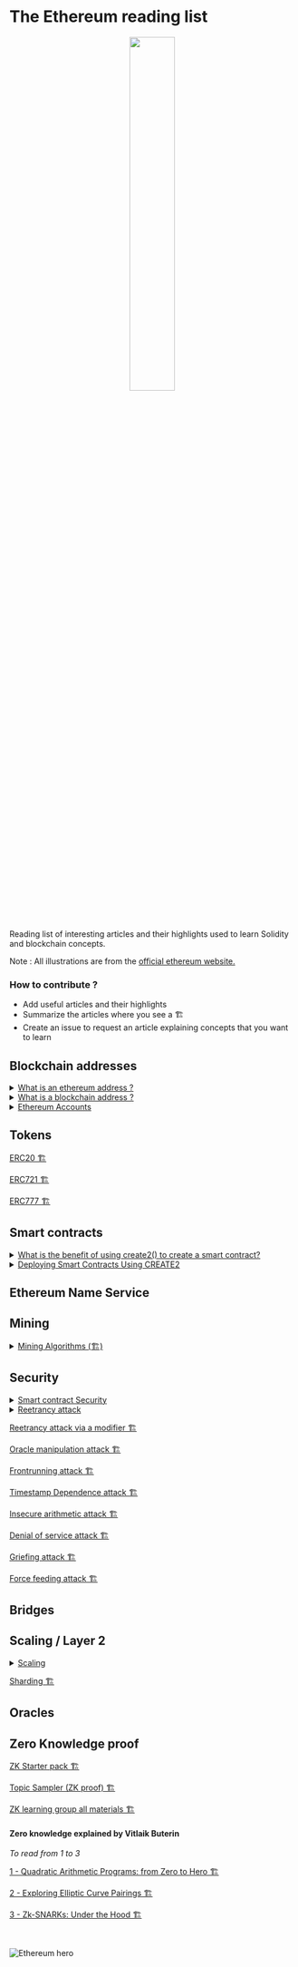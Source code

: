 # The Ethereum reading list

<div align="center">
  <img src="https://ethereum.org/static/4d030a46f561e5c754cabfc1a97528ff/3ba1a/impact_transparent.webp" width="40%" />
</div>

Reading list of interesting articles and their highlights used to learn Solidity and blockchain concepts.

Note : All illustrations are from the [official ethereum website.](https://ethereum.org/en/)

### How to contribute ?

- Add useful articles and their highlights
- Summarize the articles where you see a 🏗️
- Create an issue to request an article explaining concepts that you want to learn

## Blockchain addresses

<details>
<summary><a href="https://info.etherscan.com/what-is-an-ethereum-address/">What is an ethereum address ?</a></summary>

- There are two types of addresses in Ethereum: Externally Owned Address (EOA) and Contract Address.

- Externally Owned Address refers to an account with a public and private key pair that holds your funds : a 42-character hexadecimal address derived from the last 20 bytes of the public key controlling the account with 0x appended in front.

- Contract address refers to the address hosting a collection of code on the Ethereum blockchain that executes functions.

</details>

<details>
<summary><a href="https://unblock.net/what-is-a-blockchain-address/">What is a blockchain address ?</a></summary>

- When Bitcoin was first created it had the ability to send Bitcoin payments directly to IP addresses. However, Bitcoin’s developers soon realized that this could be vulnerable to man-in-the-middle attacks, so they removed the feature, and it hasn’t been restored to date.

- Once Bitcoin abandoned the Pay to IP idea the developers switched to the Pay To Public Key Hash

- The format of an address (Bank account nuber, SWIFT code, postal address) doesn’t matter at all, what matters is that it serves its purpose of helping to locate a specific location – physical or virtual.

- It makes no difference what algorithms you use to generate the address, how you manipulate the public key, or what the resulting address actually looks like. However, it is important to note that the method used to create an address can have implications on usability, privacy and security.

- Since the beginning, users of Bitcoin were perplexed when seeing Ethereum addresses, which are long hexadecimal strings beginning with 0x, like this: 0x0eb81892540747ec60f1389ec734a2c0e5f9f735.

- The address creation method used by Ethereum isn’t so different from Bitcoin. It begins with the private key, which uses ECDSA to create a public key, just like Bitcoin. The public key is then hashed using Keccak-256, which gives us a 32-byte string. Ethereum drops the first 12 bytes, and the 20 bytes left over yield a 40 character hexadecimal address, to which is added a 0x prefix

- There’s another critical difference with Ethereum addresses, and that’s a lack of checksum. With Ethereum there’s no protection from typing just one character wrong and having your funds gone forever.

- Ethereum developers are somewhat partial to the ICAP format, which is base58 and uses checksums just like Bitcoin and other cryptocurrencies. The really potentially attractive feature of the ICAP format though is that it is compatible with another existing format – the International Bank Account Number (IBAN) system. This means all the existing banking software and systems can understand and interact with these ICAP Ethereum addresses.
</details>

<details>
<summary><a href="https://ethereum.org/en/developers/docs/accounts">Ethereum Accounts</a></summary>
 
 * Accounts can be user-controlled (Externally-owned accounts) or deployed as smart contracts (Smart Contract accounts).

- Both can receive, hold and send ETH and tokens & Interact with deployed smart contracts

- Key differencies

  > Externally-owned accounts
  >
  > - Creating an account costs nothing
  > - Can initiate transactions
  > - Transactions between externally-owned accounts can only be ETH/token transfers
  >   <br/>
  >   Contract accounts
  >
  > - Creating a contract has a cost because you're using network storage
  > - Can only send transactions in response to receiving a transaction
  > - Transactions from an external account to a contract account can trigger code which can execute many different actions, such as transferring tokens or even creating a new contract

- Accounts have four fields :

  - **nonce :** Number of transactions sent from the account. In a contract account, this represents the number of contracts created by the account.
  - **balance :** The number of wei owned by this address.
  - **codeHash :** This hash refers to the code of an account on the Ethereum virtual machine (EVM). It cannot be changed, unlike the other account fields. For externally owned accounts, the codeHash field is the hash of an empty string.

  - **storageRoot (or storage hash):** A 256-bit hash of the root node of a Merkle Patricia trie that encodes the storage contents of the account (a mapping between 256-bit integer values), encoded into the trie as a mapping from the Keccak 256-bit hash of the 256-bit integer keys to the RLP-encoded 256-bit integer values.

- The public key is generated from the private key using the _Elliptic Curve Digital Signature Algorithm_.

- The public address for an account is built by taking the last 20 bytes of the Keccak-256 hash of the public key and adding 0x to the beginning.

- It is possible to derive new public keys from your private key but you cannot derive a private key from public keys.

- A contract address comes from the creator's address and the number of transactions sent from that address (the “nonce”).

</details>

## Tokens

[ERC20 🏗️](https://docs.openzeppelin.com/contracts/2.x/erc20)

[ERC721 🏗️](https://docs.openzeppelin.com/contracts/2.x/erc721)

[ERC777 🏗️](https://docs.openzeppelin.com/contracts/2.x/erc777)

## Smart contracts

<details>
<summary><a href="https://ethereum.stackexchange.com/questions/101336/what-is-the-benefit-of-using-create2-to-create-a-smart-contract">What is the benefit of using create2() to create a smart contract?</a></summary>
<br/>

_This answer from [Batın Evirgen](https://ethereum.stackexchange.com/users/70574/bat%c4%b1n-evirgen) was copy pasted directly as it's super clear and short like that._

CREATE opcode is used by default when deploying smart contracts. The deployed contract address is calculated like this.

```
keccak256(senderAddress, nonce)
```

CREATE2 opcode is introduced later and allows you to predetermine the contract address. Contract address is computed like this.

```
keccak256(0xFF, senderAddress, salt, bytecode)
```

`0xFF` parameter is a constant to prevent collision with CREATE opcode.

`salt` parameter is a value sender sends when deploying contract.

`bytecode` parameter is, you probably guessed it, the bytecode of the smart contract you want to deploy.

If you want to predetermine the contract address before deploying, you can simply loop through different `salt` values and select the one you like (or want).

A great example of using CREATE2 can be seen here. [Application of CREATE2 opcode](https://www.reddit.com/r/ethdev/comments/a43tzv/example_of_how_to_use_the_new_create2_opcode_in/ebdeu00/)

Edit: Creating a contract with new keyword requires you to know the contract's source code. After creating a contract with new keyword, it will return the created contract's address.

This also uses CREATE opcode behind to create the contract.

</details>

<details>
<summary><a href="https://docs.openzeppelin.com/cli/2.8/deploying-with-create2">Deploying Smart Contracts Using CREATE2</a></summary>
<br>

- The CREATE2 opcode gives us the ability predict the address where a contract will be deployed, without ever having to do so.

- There are two major ways in which a smart contract can be deployed: with the CREATE and CREATE2 flows.

#### With `CREATE` :

> Smart contracts can be created both by other contracts (using Solidity’s `new` keyword) and by regular accounts. In both cases, the address for the new contract is computed the same way: as a function of the sender’s own address and a nonce.

```solidity
new_address = hash(sender, nonce)
```

> For regular accounts, the `nonce` is increased on every transaction, while for contract accounts it is increased on every contract creation. This means it is possible to predict the address where the next created contract will be deployed, but only if no other transactions happen before then - an undesirable property for counterfactual systems.

#### With `CREATE2` :

- The whole idea behind this opcode is to make the resulting address independent of future events.

```solidity
// New addresses are a function of:
// - 0xFF, a constant that prevents collisions with CREATE
// - The sender’s own address
// - A salt (an arbitrary value provided by the sender)
// - The to-be-deployed contract’s bytecode

new_address = hash(0xFF, sender, salt, bytecode)
```

#### Using CREATE2 from the Openzeppelin's CLI :

- Because CREATE2 is an EVM opcode, it is normally only usable by smart contracts and not external accounts.

- However, the OpenZeppelin CLI provides a handy way of running CREATE2-like deployments directly from the terminal.

- [Check the official documentation of how to do so here](https://docs.openzeppelin.com/cli/2.8/deploying-with-create2)

</details>

## Ethereum Name Service

## Mining

<details>
<summary><a href="https://ethereum.org/en/developers/docs/consensus-mechanisms/pow/mining-algorithms/">Mining Algorithms (🏗️)</a></summary>
<br>
TODO
</details>

## Security

<details>
<summary><a href="https://ethereum.org/en/developers/docs/smart-contracts/security/">Smart contract Security</a></summary>

Also inspired from this really good article [Protect Your Solidity Smart Contracts From Reentrancy Attacks](https://medium.com/coinmonks/protect-your-solidity-smart-contracts-from-reentrancy-attacks-9972c3af7c21)

- An audit is no longer sufficient as the only security consideration. Security starts before you write your first line of smart contract code, security starts with proper design and development processes.

- Follow the development process [describe here](https://ethereum.org/en/developers/docs/smart-contracts/security/#smart-contract-development-process)

- Beware of attacks detailed in the following articles 👇

- You can use security tools such as Slither, Mythril, Securify ... Double check [the list in the article](https://ethereum.org/en/developers/docs/smart-contracts/security/#smart-contract-security) to find the one that fits your needs.
</details>

<details>
<summary><a href="https://consensys.github.io/smart-contract-best-practices/attacks/reentrancy/">Reetrancy attack</a></summary>

- A reentrancy attack occurs when a function makes an external call to another untrusted contract and this untrusted contract makes a recursive call back to the original function in an attempt to drain funds.

- Reentrancy on a Single Function

  - The first version of this bug to be noticed involved functions that could be called repeatedly, before the first invocation of the function was finished.

```solidity
// INSECURE
mapping (address => uint) private userBalances;

function withdrawBalance() public {
    uint amountToWithdraw = userBalances[msg.sender];
    (bool success, ) = msg.sender.call.value(amountToWithdraw)(""); // At this point, the caller's code is executed, and can call withdrawBalance again
    require(success);
    userBalances[msg.sender] = 0;
}

// SECURE : Make sure you don't call an external function until you've done all the internal work you need to do:
mapping (address => uint) private userBalances;

function withdrawBalance() public {
    uint amountToWithdraw = userBalances[msg.sender];
    userBalances[msg.sender] = 0;
    (bool success, ) = msg.sender.call.value(amountToWithdraw)(""); // The user's balance is already 0, so future invocations won't withdraw anything
    require(success);
}
```

- Cross-function Reentrancy

  - Attack possible when a vulnerable function shares state with another function that has a desirable effect for the attacker.

```solidity
// Here withdraw() calls the attacker’s fallback() function same as with the single function reentrancy attack.
// The difference is the fallback() function makes a call to transfer instead of recursively calling withdraw().
// Because the balance has not been set to 0 before this call, the transfer function can transfer a balance that has already been spent.

function transfer(address to, uint amount) external {
    if (balances[msg.sender] >= amount) {
        balances[to] += amount;
        balances[msg.sender] -= amount;
    }
}
function withdraw() external {
    uint256 amount = balances[msg.sender];
    require(msg.sender.call.value(amount)());
    balances[msg.sender] = 0;
}
```

- Prevent reentrancy attacks

  - Finishing all internal work (ie. state changes) first, and only then calling the external function.

  - Avoid calling functions which call external functions.

  - When it's possible for you, it's considered safer to use send() and transfer() instead of call() because they are limited to 2,300 gas.

  - Use the Checks-effects-interactions pattern
    > This pattern defines the order in which you should structure your functions.
    >
    > First perform any checks, which are normally assert and require statements, at the beginning of the function.
    >
    > If the checks pass, the function should then resolve all the effects to the state of the contract.
    >
    > Only after all state changes are resolved should the function interact with other contracts. By calling external functions last, even if an attacker makes a recursive call to the original function they cannot abuse the state of the contract.

- Mutex

  - In more complex situations such as protecting against cross-function reentrancy attacks it may be necessary to use a mutex.

  - A mutex places a lock on the contract state. Only the owner of the lock can modify the state.

  - OpenZeppelin has it’s own mutex implementation you can use called ReentrancyGuard. [Please check the documentation here.](https://docs.openzeppelin.com/contracts/4.x/api/security#ReentrancyGuard)

</details>

[Reetrancy attack via a modifier 🏗️](https://medium.com/valixconsulting/solidity-smart-contract-security-by-example-03-reentrancy-via-modifier-fba6b1d8ff81)

[Oracle manipulation attack 🏗️](https://consensys.github.io/smart-contract-best-practices/attacks/oracle-manipulation/)

[Frontrunning attack 🏗️](https://consensys.github.io/smart-contract-best-practices/attacks/frontrunning/)

[Timestamp Dependence attack 🏗️](https://consensys.github.io/smart-contract-best-practices/attacks/timestamp-dependence/)

[Insecure arithmetic attack 🏗️](https://consensys.github.io/smart-contract-best-practices/attacks/insecure-arithmetic/)

[Denial of service attack 🏗️](https://consensys.github.io/smart-contract-best-practices/attacks/denial-of-service/)

[Griefing attack 🏗️](https://consensys.github.io/smart-contract-best-practices/attacks/griefing/)

[Force feeding attack 🏗️](https://consensys.github.io/smart-contract-best-practices/attacks/force-feeding/)

## Bridges

## Scaling / Layer 2

<details>
<summary><a href="https://ethereum.org/en/developers/docs/scaling/">Scaling</a></summary>

- The main goal of scalability is to increase transaction speed (faster finality), and transaction throughput (high transactions per second), without sacrificing decentralization or security

## On-chain scaling

### Sharding

- Split a database horizontally to reduce network congestion and increase transactions per second by creating new chains, known as “shards.”

- This will also lighten the load for each validator who will no longer be required to process the entirety of all transactions across the network.

## Off-chain scaling

### Layer 2 scaling

- Scale your application by handling transactions off the Ethereum Mainnet while taking advantage of the decentralized security model of Mainnet.

- Generally speaking, transactions are submitted to these layer 2 nodes instead of being submitted directly to layer 1 (Mainnet).

- For some solutions the layer 2 instance then batches them into groups before anchoring them to layer 1, after which they are secured by layer 1 and cannot be altered.

#### Rollups

- Rollups perform transaction execution outside layer 1 and then the data is posted to layer 1 where consensus is reached. It exists two types of Rollups (see detailed articles in other sections) :

- Optimistic Rollups : Assumes transactions are valid by default and only runs computation, via a fraud proof, in the event of a challenge.

- Zero-knowledge Rollups : Zero-knowledge rollups: runs computation off-chain and submits a validity proof to the chain.

#### State channels

- State channels allow participants to transact x number of times off-chain while only submitting two on-chain transactions to the Ethereum network.

- Participants must lock a portion of Ethereum's state, like an ETH deposit, into a multisig contract.

- Locking the state in this way is the first transaction and opens up the channel. The participants can then transact quickly and freely off-chain.

- When the interaction is finished, a final on-chain transaction is submitted, unlocking the state.

- The two types of channels are currently state channels and payment channels.

#### Sidechains

- Independent EVM-compatible blockchain which runs in parallel to Mainnet.

- These are compatible with Ethereum via two-way bridges, and run under their own chosen rules of consensus, and block parameters.

- Several sidechains are existing such as Polygon PoS, Skale, and Rootstock.

#### Plasma chain

- Separate blockchain that is anchored to the main Ethereum chain, and uses fraud proofs (like optimistic rollups) to arbitrate disputes.

- Sometimes referred to as "child" chains as they are essentially smaller copies of the Ethereum Mainnet.

- [More on plasma chains in the official documentation here.](https://ethereum.org/en/developers/docs/scaling/plasma)

#### Validium

- A Validium chain uses validity proofs like zero-knowledge rollups but data is not stored on the main layer 1 Ethereum chain.

- This can lead to 10k transactions per second per Validium chain and multiple chains can be run in parallel.

- Off-chain transactions executed on the validium chain are verified via a smart contract on the base Ethereum layer using zero-knowledge proofs, which can be SNARKs or STARKs.

- [More on Validium chains in the official documentation here.](https://ethereum.org/en/developers/docs/scaling/validium/)

</details>

[Sharding 🏗️](https://ethereum.org/en/upgrades/sharding/)

## Oracles

## Zero Knowledge proof

[ZK Starter pack 🏗️](https://ethresear.ch/t/zero-knowledge-proofs-starter-pack/4519)

[Topic Sampler (ZK proof) 🏗️](https://0xparc.notion.site/Pre-program-Topic-Sampler-46456f891dc541a7a780c79f8ced463c)

[ZK learning group all materials 🏗️](https://0xparc.notion.site/ZK-Learning-Group-1-All-Materials-0e35a14a11894c0895f84a1642c429ad)

#### Zero knowledge explained by Vitlaik Buterin

_To read from 1 to 3_

[1 - Quadratic Arithmetic Programs: from Zero to Hero 🏗️](https://medium.com/@VitalikButerin/quadratic-arithmetic-programs-from-zero-to-hero-f6d558cea649)

[2 - Exploring Elliptic Curve Pairings 🏗️](https://medium.com/@VitalikButerin/exploring-elliptic-curve-pairings-c73c1864e627)

[3 - Zk-SNARKs: Under the Hood 🏗️](https://medium.com/@VitalikButerin/zk-snarks-under-the-hood-b33151a013f6)

<br />

![Ethereum hero](https://ethereum.org/static/28214bb68eb5445dcb063a72535bc90c/9019e/hero.webp)
